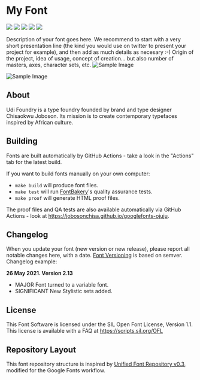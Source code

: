 


# My Font

[![][Fontbakery]](https://jobosonchisa.github.io/googlefonts-ojuju/fontbakery/fontbakery-report.html)
[![][Universal]](https://jobosonchisa.github.io/googlefonts-ojuju/fontbakery/fontbakery-report.html)
[![][GF Profile]](https://jobosonchisa.github.io/googlefonts-ojuju/fontbakery/fontbakery-report.html)
[![][Outline Correctness]](https://jobosonchisa.github.io/googlefonts-ojuju/fontbakery/fontbakery-report.html)
[![][Shaping]](https://jobosonchisa.github.io/googlefonts-ojuju/fontbakery/fontbakery-report.html)

[Fontbakery]: https://img.shields.io/endpoint?url=https%3A%2F%2Fraw.githubusercontent.com%2Fjobosonchisa%2Fgooglefonts-ojuju%2Fgh-pages%2Fbadges%2Foverall.json
[GF Profile]: https://img.shields.io/endpoint?url=https%3A%2F%2Fraw.githubusercontent.com%2Fjobosonchisa%2Fgooglefonts-ojuju%2Fgh-pages%2Fbadges%2FGoogleFonts.json
[Outline Correctness]: https://img.shields.io/endpoint?url=https%3A%2F%2Fraw.githubusercontent.com%2Fjobosonchisa%2Fgooglefonts-ojuju%2Fgh-pages%2Fbadges%2FOutlineCorrectnessChecks.json
[Shaping]: https://img.shields.io/endpoint?url=https%3A%2F%2Fraw.githubusercontent.com%2Fjobosonchisa%2Fgooglefonts-ojuju%2Fgh-pages%2Fbadges%2FShapingChecks.json
[Universal]: https://img.shields.io/endpoint?url=https%3A%2F%2Fraw.githubusercontent.com%2Fjobosonchisa%2Fgooglefonts-ojuju%2Fgh-pages%2Fbadges%2FUniversal.json

Description of your font goes here. We recommend to start with a very short presentation line (the kind you would use on twitter to present your project for example), and then add as much details as necesary :-) Origin of the project, idea of usage, concept of creation… but also number of masters, axes, character sets, etc.
![Sample Image](https://github.com/jobosonchisa/ojuju/blob/main/documentation/image1.png)

![Sample Image](https://github.com/jobosonchisa/ojuju/blob/main/documentation/image2.png)

## About

Udi Foundry is a type foundry founded by brand and type designer Chisaokwu Joboson. Its mission is to create contemporary typefaces inspired by African culture.

## Building

Fonts are built automatically by GitHub Actions - take a look in the "Actions" tab for the latest build.

If you want to build fonts manually on your own computer:

* `make build` will produce font files.
* `make test` will run [FontBakery](https://github.com/googlefonts/fontbakery)'s quality assurance tests.
* `make proof` will generate HTML proof files.

The proof files and QA tests are also available automatically via GitHub Actions - look at https://jobosonchisa.github.io/googlefonts-ojuju.

## Changelog

When you update your font (new version or new release), please report all notable changes here, with a date.
[Font Versioning](https://github.com/googlefonts/gf-docs/tree/main/Spec#font-versioning) is based on semver. 
Changelog example:

**26 May 2021. Version 2.13**
- MAJOR Font turned to a variable font.
- SIGNIFICANT New Stylistic sets added.

## License

This Font Software is licensed under the SIL Open Font License, Version 1.1.
This license is available with a FAQ at
https://scripts.sil.org/OFL

## Repository Layout

This font repository structure is inspired by [Unified Font Repository v0.3](https://github.com/unified-font-repository/Unified-Font-Repository), modified for the Google Fonts workflow.
